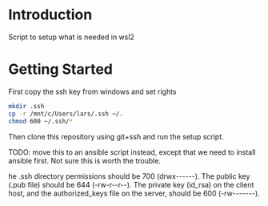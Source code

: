 # Introduction
Script to setup what is needed in wsl2

# Getting Started
First copy the ssh key from windows and set rights

```bash
mkdir .ssh
cp -r /mnt/c/Users/lars/.ssh ~/.
chmod 600 ~/.ssh/*
```

Then clone this repository using git+ssh and run the setup script.

TODO: move this to an ansible script instead, except that we need to install ansible first. Not sure this is worth the trouble.



he .ssh directory permissions should be 700 (drwx------).  The public key (.pub file) should be 644 (-rw-r--r--). The private key (id_rsa) on the client host, and the authorized_keys file on the server, should be 600 (-rw-------).